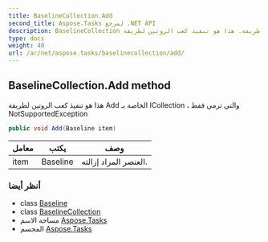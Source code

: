 ```yaml
---
title: BaselineCollection.Add
second_title: Aspose.Tasks لمرجع .NET API
description: BaselineCollection طريقة. هذا هو تنفيذ كعب الروتين لطريقة Add الخاصة بـ ICollection  والتي ترمي فقط NotSupportedException
type: docs
weight: 40
url: /ar/net/aspose.tasks/baselinecollection/add/
---
```

## BaselineCollection.Add method

هذا هو تنفيذ كعب الروتين لطريقة Add الخاصة بـ ICollection ، والتي ترمي فقط NotSupportedException

```csharp
public void Add(Baseline item)
```

| معامل | يكتب | وصف |
| --- | --- | --- |
| item | Baseline | العنصر المراد إزالته. |

### أنظر أيضا

* class [Baseline](../../baseline/)
* class [BaselineCollection](../)
* مساحة الاسم [Aspose.Tasks](../../baselinecollection/)
* المجسم [Aspose.Tasks](../../../)


